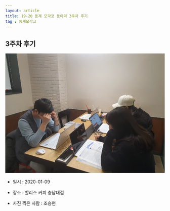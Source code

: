 ```yaml
---
layout: article
title: 19-20 동계 모각코 동아리 3주차 후기
tag : 동계모각코
---
```


## 3주차 후기
![3주차](/MGC/3주차.jpg)

* 일시 : 2020-01-09

* 장소 : 할리스 커피 충남대점

* 사진 찍은 사람 : 조승현